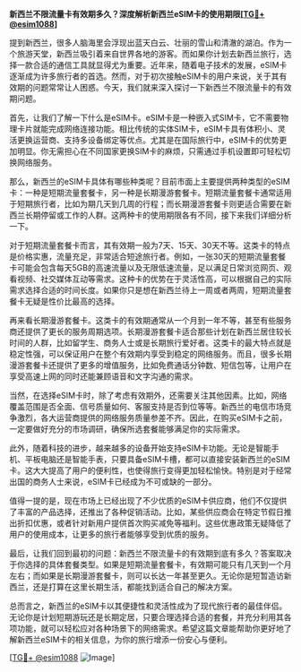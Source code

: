**新西兰不限流量卡有效期多久？深度解析新西兰eSIM卡的使用期限[[TG💪+ @esim1088](https://t.me/s/esim1088)]**

提到新西兰，很多人脑海里会浮现出蓝天白云、壮丽的雪山和清澈的湖泊。作为一个旅游天堂，新西兰吸引着来自世界各地的游客。而如果你计划去新西兰旅行，选择一款合适的通信工具就显得尤为重要。近年来，随着电子技术的发展，eSIM卡逐渐成为许多旅行者的首选。然而，对于初次接触eSIM卡的用户来说，关于其有效期的问题常常让人困惑。今天，我们就来深入探讨一下新西兰不限流量卡的有效期问题。

首先，让我们了解一下什么是eSIM卡。eSIM卡是一种嵌入式SIM卡，它不需要物理卡片就能完成网络连接功能。相比传统的实体SIM卡，eSIM卡具有体积小、灵活更换运营商、支持多设备绑定等优点。尤其是在国际旅行中，eSIM卡的优势更加明显。你无需担心在不同国家更换SIM卡的麻烦，只需通过手机设置即可轻松切换网络服务。

那么，新西兰的eSIM卡具体有哪些种类呢？目前市面上主要提供两种类型的eSIM卡：一种是短期流量套餐卡，另一种是长期漫游套餐卡。短期流量套餐卡通常适用于短期旅行者，比如为期几天到几周的行程；而长期漫游套餐卡则更适合需要在新西兰长期停留或工作的人群。这两种卡的使用期限各有不同，接下来我们详细分析一下。

对于短期流量套餐卡而言，其有效期一般为7天、15天、30天不等。这类卡的特点是价格实惠，流量充足，非常适合短途旅行者。例如，一张30天的短期流量套餐卡可能会包含每天5GB的高速流量以及无限低速流量，足以满足日常浏览网页、观看视频、社交媒体互动等需求。这种卡的优势在于灵活性高，可以根据自己的实际需求选择合适的时间长度。如果你只是想在新西兰待上一周或者两周，短期流量套餐卡无疑是性价比最高的选择。

再来看长期漫游套餐卡。这类卡的有效期通常从一个月到一年不等，甚至有些服务商还提供了更长的服务周期选项。长期漫游套餐卡适合那些计划在新西兰居住较长时间的人群，比如留学生、商务人士或是长期旅行爱好者。这类卡的最大特点就是稳定性强，可以保证用户在整个有效期内享受到稳定的网络服务。而且，很多长期漫游套餐卡还提供了更多的增值服务，比如免费通话分钟数、短信包等，让用户在享受高速上网的同时还能兼顾语音和文字沟通的需求。

当然，在选择eSIM卡时，除了考虑有效期外，还需要关注其他因素。比如，网络覆盖范围是否全面、信号质量如何、客服支持是否到位等等。新西兰的电信市场竞争激烈，各大运营商提供的网络服务质量参差不齐。因此，在购买eSIM卡之前，一定要做好充分的市场调研，确保所选套餐能够满足你的实际需求。

此外，随着科技的进步，越来越多的设备开始支持eSIM卡功能。无论是智能手机、平板电脑还是智能手表，只要具备eSIM卡槽，都可以直接安装新西兰的eSIM卡。这大大提高了用户的便利性，也使得旅行变得更加轻松愉快。特别是对于经常出国的商务人士来说，eSIM卡已经成为不可或缺的一部分。

值得一提的是，现在市场上已经出现了不少优质的eSIM卡供应商，他们不仅提供了丰富的产品选择，还推出了各种促销活动。比如，某些供应商会在特定节假日推出折扣优惠，或者针对新用户提供首次购买减免等福利。这些优惠政策无疑降低了用户的使用成本，让更多的旅行者能够享受到优质的服务。

最后，让我们回到最初的问题：新西兰不限流量卡的有效期到底有多久？答案取决于你选择的具体套餐类型。如果是短期流量套餐卡，有效期可能只有几天到一个月左右；而如果是长期漫游套餐卡，则可以长达一年甚至更久。无论你是短暂造访新西兰，还是打算在这里长期生活，都能找到适合自己的解决方案。

总而言之，新西兰的eSIM卡以其便捷性和灵活性成为了现代旅行者的最佳伴侣。无论你是计划短期游玩还是长期定居，只要合理选择合适的套餐，并充分利用其各项功能，就可以轻松应对各种场景下的网络需求。希望这篇文章能帮助你更好地了解新西兰eSIM卡的相关信息，为你的旅行增添一份安心与便利。

[[TG💪+ @esim1088](https://t.me/s/esim1088) ![Image](https://i.postimg.cc/4NQfJmqS/Snipaste-2025-05-13-00-14-12.png)]